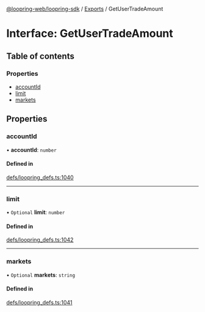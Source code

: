[@loopring-web/loopring-sdk](../README.md) / [Exports](../modules.md) / GetUserTradeAmount

# Interface: GetUserTradeAmount

## Table of contents

### Properties

- [accountId](GetUserTradeAmount.md#accountid)
- [limit](GetUserTradeAmount.md#limit)
- [markets](GetUserTradeAmount.md#markets)

## Properties

### accountId

• **accountId**: `number`

#### Defined in

[defs/loopring_defs.ts:1040](https://github.com/Loopring/loopring_sdk/blob/300ee65/src/defs/loopring_defs.ts#L1040)

___

### limit

• `Optional` **limit**: `number`

#### Defined in

[defs/loopring_defs.ts:1042](https://github.com/Loopring/loopring_sdk/blob/300ee65/src/defs/loopring_defs.ts#L1042)

___

### markets

• `Optional` **markets**: `string`

#### Defined in

[defs/loopring_defs.ts:1041](https://github.com/Loopring/loopring_sdk/blob/300ee65/src/defs/loopring_defs.ts#L1041)
